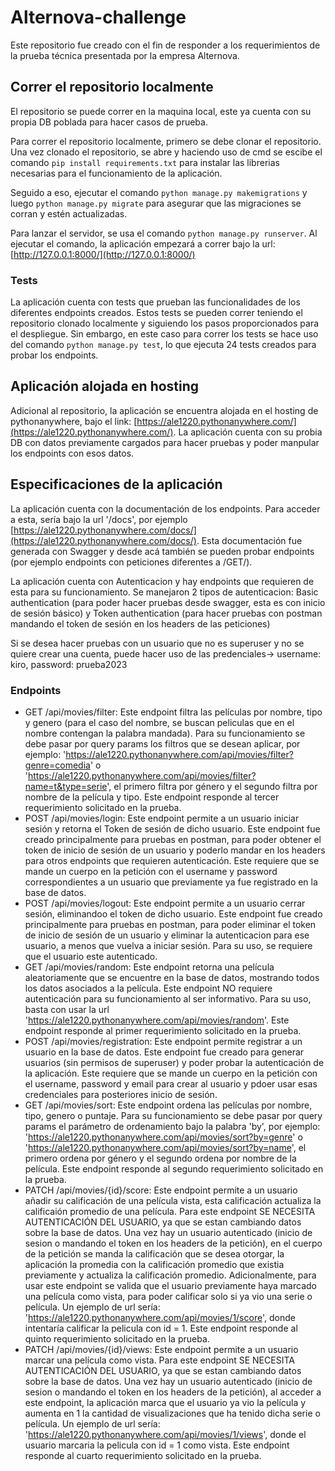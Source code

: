 # Alternova-challenge
Este repositorio fue creado con el fin de responder a los requerimientos de la prueba técnica presentada por la empresa Alternova. 

## Correr el repositorio localmente
El repositorio se puede correr en la maquina local, este ya cuenta con su propia DB poblada para hacer casos de prueba.

Para correr el repositorio localmente, primero se debe clonar el repositorio. Una vez clonado el repositorio, se abre y haciendo uso de cmd se escibe el comando `pip install requirements.txt` para instalar las librerias necesarias para el funcionamiento de la aplicación.

Seguido a eso, ejecutar el comando `python manage.py makemigrations` y luego `python manage.py migrate` para asegurar que las migraciones se corran y estén actualizadas. 

Para lanzar el servidor, se usa el comando `python manage.py runserver`. Al ejecutar el comando, la aplicación empezará a correr bajo la url: [http://127.0.0.1:8000/](http://127.0.0.1:8000/)
### Tests
La aplicación cuenta con tests que prueban las funcionalidades de los diferentes endpoints creados. Estos tests se pueden correr teniendo el repositorio clonado localmente y siguiendo los pasos proporcionados para el despliegue. Sin embargo, en este caso para correr los tests se hace uso del comando `python manage.py test`, lo que ejecuta 24 tests creados para probar los endpoints.

## Aplicación alojada en hosting
Adicional al repositorio, la aplicación se encuentra alojada en el hosting de pythonanywhere, bajo el link: [https://ale1220.pythonanywhere.com/](https://ale1220.pythonanywhere.com/). La aplicación cuenta con su probia DB con datos previamente cargados para hacer pruebas y poder manpular los endpoints con esos datos.

## Especificaciones de la aplicación

La aplicación cuenta con la documentación de los endpoints. Para acceder a esta, sería bajo la url '/docs', por ejemplo [https://ale1220.pythonanywhere.com/docs/](https://ale1220.pythonanywhere.com/docs/). Esta documentación fue generada con Swagger y desde acá también se pueden probar endpoints (por ejemplo endpoints con peticiones diferentes a /GET/).

La aplicación cuenta con Autenticacion y hay endpoints que requieren de esta para su funcionamiento. Se manejaron 2 tipos de autenticacion: Basic authentication (para poder hacer pruebas desde swagger, esta es con inicio de sesión básico) y Token authentication (para hacer pruebas con postman mandando el token de sesión en los headers de las peticiones)

Si se desea hacer pruebas con un usuario que no es superuser y no se quiere crear una cuenta, puede hacer uso de las predenciales-> username: kiro, password: prueba2023

### Endpoints
* GET /api/movies/filter: Este endpoint filtra las películas por nombre, tipo y genero (para el caso del nombre, se buscan peliculas que en el nombre contengan la palabra mandada). Para su funcionamiento se debe pasar por query params los filtros que se desean aplicar, por ejemplo: 'https://ale1220.pythonanywhere.com/api/movies/filter?genre=comedia' o 'https://ale1220.pythonanywhere.com/api/movies/filter?name=t&type=serie', el primero filtra por género y el segundo filtra por nombre de la película y tipo. Este endpoint responde al tercer requerimiento solicitado en la prueba.
* POST /api/movies/login: Este endpoint permite a un usuario iniciar sesión y retorna el Token de sesión de dicho usuario. Este endpoint fue creado principalmente para pruebas en postman, para poder obtener el token de inicio de sesión de un usuario y poderlo mandar en los headers para otros endpoints que requieren autenticación. Este requiere que se mande un cuerpo en la petición con el username y password correspondientes a un usuario que previamente ya fue registrado en la base de datos.
* POST /api/movies/logout: Este endpoint permite a un usuario cerrar sesión, eliminandoo el token de dicho usuario. Este endpoint fue creado principalmente para pruebas en postman, para poder eliminar el token de inicio de sesión de un usuario y eliminar la autenticacion para ese usuario, a menos que vuelva a iniciar sesión. Para su uso, se requiere que el usuario este autenticado.
* GET /api/movies/random: Este endpoint retorna una película aleatoriamente que se encuentre en la base de datos, mostrando todos los datos asociados a la película. Este endpoint NO requiere autenticación para su funcionamiento al ser informativo. Para su uso, basta con usar la url 'https://ale1220.pythonanywhere.com/api/movies/random'.  Este endpoint responde al primer requerimiento solicitado en la prueba.
* POST /api/movies/registration: Este endpoint permite registrar a un usuario en la base de datos. Este endpoint fue creado para generar usuarios (sin permisos de superuser) y poder probar la autenticación de la aplicación. Este requiere que se mande un cuerpo en la petición con el username, password y email para crear al usuario y pdoer usar esas credenciales para posteriores inicio de sesión.
* GET /api/movies/sort: Este endpoint ordena las películas por nombre, tipo, genero o puntaje. Para su funcionamiento se debe pasar por query params el parámetro de ordenamiento bajo la palabra 'by', por ejemplo: 'https://ale1220.pythonanywhere.com/api/movies/sort?by=genre' o 'https://ale1220.pythonanywhere.com/api/movies/sort?by=name', el primero ordena por género y el segundo ordena por nombre de la película. Este endpoint responde al segundo requerimiento solicitado en la prueba.
* PATCH /api/movies/{id}/score: Este endpoint permite a un usuario añadir su calificación de una película vista, esta calificación actualiza la calificaión promedio de una película. Para este endpoint SE NECESITA AUTENTICACIÓN DEL USUARIO, ya que se estan cambiando datos sobre la base de datos. Una vez hay un usuario autenticado (inicio de sesion o mandando el token en los headers de la petición), en el cuerpo de la petición se manda la calificación que se desea otorgar, la aplicación la promedia con la calificación promedio que existia previamente y actualiza la calificación promedio. Adicionalmente, para usar este endpoint se valida que el usuario previamente haya marcado una película como vista, para poder calificar solo si ya vio una serie o película. Un ejemplo de url sería: 'https://ale1220.pythonanywhere.com/api/movies/1/score', donde intentaría calificar la pelicula con id = 1. Este endpoint responde al quinto requerimiento solicitado en la prueba.
* PATCH /api/movies/{id}/views: Este endpoint permite a un usuario marcar una película como vista. Para este endpoint SE NECESITA AUTENTICACIÓN DEL USUARIO, ya que se estan cambiando datos sobre la base de datos. Una vez hay un usuario autenticado (inicio de sesion o mandando el token en los headers de la petición), al acceder a este endpoint, la aplicación marca que el usuario ya vio la película y aumenta en 1 la cantidad de visualizaciones que ha tenido dicha serie o película. Un ejemplo de url sería: 'https://ale1220.pythonanywhere.com/api/movies/1/views', donde el usuario marcaria la pelicula con id = 1 como vista. Este endpoint responde al cuarto requerimiento solicitado en la prueba.
